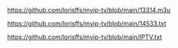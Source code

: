 https://github.com/lorisffs/myip-tv/blob/main/13314.m3u

https://github.com/lorisffs/myip-tv/blob/main/14533.txt


https://github.com/lorisffs/myip-tv/blob/main/IPTV.txt
